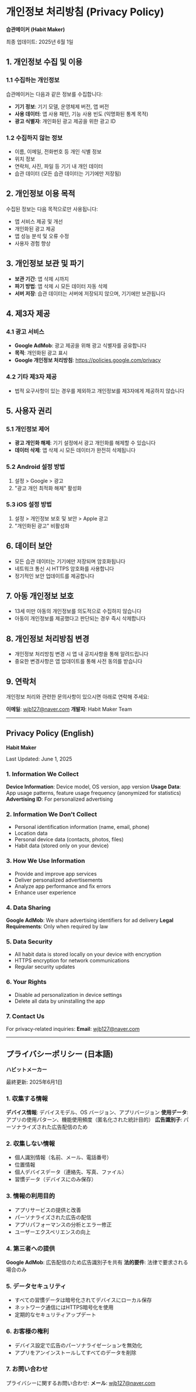 # 개인정보 처리방침 (Privacy Policy)

**습관메이커 (Habit Maker)**

최종 업데이트: 2025년 6월 1일

## 1. 개인정보 수집 및 이용

### 1.1 수집하는 개인정보
습관메이커는 다음과 같은 정보를 수집합니다:
- **기기 정보**: 기기 모델, 운영체제 버전, 앱 버전
- **사용 데이터**: 앱 사용 패턴, 기능 사용 빈도 (익명화된 통계 목적)
- **광고 식별자**: 개인화된 광고 제공을 위한 광고 ID

### 1.2 수집하지 않는 정보
- 이름, 이메일, 전화번호 등 개인 식별 정보
- 위치 정보
- 연락처, 사진, 파일 등 기기 내 개인 데이터
- 습관 데이터 (모든 습관 데이터는 기기에만 저장됨)

## 2. 개인정보 이용 목적

수집된 정보는 다음 목적으로만 사용됩니다:
- 앱 서비스 제공 및 개선
- 개인화된 광고 제공
- 앱 성능 분석 및 오류 수정
- 사용자 경험 향상

## 3. 개인정보 보관 및 파기

- **보관 기간**: 앱 삭제 시까지
- **파기 방법**: 앱 삭제 시 모든 데이터 자동 삭제
- **서버 저장**: 습관 데이터는 서버에 저장되지 않으며, 기기에만 보관됩니다

## 4. 제3자 제공

### 4.1 광고 서비스
- **Google AdMob**: 광고 제공을 위해 광고 식별자를 공유합니다
- **목적**: 개인화된 광고 표시
- **Google 개인정보 처리방침**: https://policies.google.com/privacy

### 4.2 기타 제3자 제공
- 법적 요구사항이 있는 경우를 제외하고 개인정보를 제3자에게 제공하지 않습니다

## 5. 사용자 권리

### 5.1 개인정보 제어
- **광고 개인화 해제**: 기기 설정에서 광고 개인화를 해제할 수 있습니다
- **데이터 삭제**: 앱 삭제 시 모든 데이터가 완전히 삭제됩니다

### 5.2 Android 설정 방법
1. 설정 > Google > 광고
2. "광고 개인 최적화 해제" 활성화

### 5.3 iOS 설정 방법
1. 설정 > 개인정보 보호 및 보안 > Apple 광고
2. "개인화된 광고" 비활성화

## 6. 데이터 보안

- 모든 습관 데이터는 기기에만 저장되며 암호화됩니다
- 네트워크 통신 시 HTTPS 암호화를 사용합니다
- 정기적인 보안 업데이트를 제공합니다

## 7. 아동 개인정보 보호

- 13세 미만 아동의 개인정보를 의도적으로 수집하지 않습니다
- 아동이 개인정보를 제공했다고 판단되는 경우 즉시 삭제합니다

## 8. 개인정보 처리방침 변경

- 개인정보 처리방침 변경 시 앱 내 공지사항을 통해 알려드립니다
- 중요한 변경사항은 앱 업데이트를 통해 사전 동의를 받습니다

## 9. 연락처

개인정보 처리와 관련한 문의사항이 있으시면 아래로 연락해 주세요:

**이메일**: wjb127@naver.com
**개발자**: Habit Maker Team

---

## Privacy Policy (English)

**Habit Maker**

Last Updated: June 1, 2025

### 1. Information We Collect

**Device Information**: Device model, OS version, app version
**Usage Data**: App usage patterns, feature usage frequency (anonymized for statistics)
**Advertising ID**: For personalized advertising

### 2. Information We Don't Collect

- Personal identification information (name, email, phone)
- Location data
- Personal device data (contacts, photos, files)
- Habit data (stored only on your device)

### 3. How We Use Information

- Provide and improve app services
- Deliver personalized advertisements
- Analyze app performance and fix errors
- Enhance user experience

### 4. Data Sharing

**Google AdMob**: We share advertising identifiers for ad delivery
**Legal Requirements**: Only when required by law

### 5. Data Security

- All habit data is stored locally on your device with encryption
- HTTPS encryption for network communications
- Regular security updates

### 6. Your Rights

- Disable ad personalization in device settings
- Delete all data by uninstalling the app

### 7. Contact Us

For privacy-related inquiries:
**Email**: wjb127@naver.com

---

## プライバシーポリシー (日本語)

**ハビットメーカー**

最終更新: 2025年6月1日

### 1. 収集する情報

**デバイス情報**: デバイスモデル、OS バージョン、アプリバージョン
**使用データ**: アプリの使用パターン、機能使用頻度（匿名化された統計目的）
**広告識別子**: パーソナライズされた広告配信のため

### 2. 収集しない情報

- 個人識別情報（名前、メール、電話番号）
- 位置情報
- 個人デバイスデータ（連絡先、写真、ファイル）
- 習慣データ（デバイスにのみ保存）

### 3. 情報の利用目的

- アプリサービスの提供と改善
- パーソナライズされた広告の配信
- アプリパフォーマンスの分析とエラー修正
- ユーザーエクスペリエンスの向上

### 4. 第三者への提供

**Google AdMob**: 広告配信のため広告識別子を共有
**法的要件**: 法律で要求される場合のみ

### 5. データセキュリティ

- すべての習慣データは暗号化されてデバイスにローカル保存
- ネットワーク通信にはHTTPS暗号化を使用
- 定期的なセキュリティアップデート

### 6. お客様の権利

- デバイス設定で広告のパーソナライゼーションを無効化
- アプリをアンインストールしてすべてのデータを削除

### 7. お問い合わせ

プライバシーに関するお問い合わせ:
**メール**: wjb127@naver.com